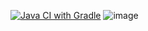 [![Java CI with Gradle](https://github.com/luksiria/patterns_homework/actions/workflows/gradle.yml/badge.svg)](https://github.com/luksiria/patterns_homework/actions/workflows/gradle.yml)
![image](https://github.com/luksiria/patterns_homework/assets/136055454/d9e534f8-1a30-425d-913c-d5b905454b09)
